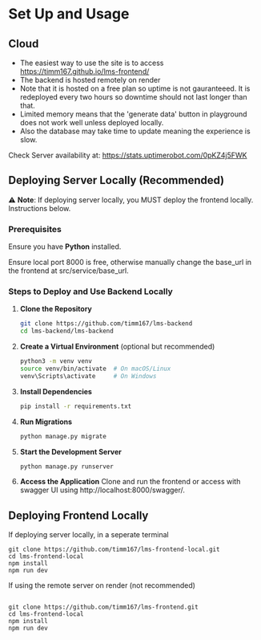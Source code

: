 # Set Up and Usage

## Cloud
- The easiest way to use the site is to access https://timm167.github.io/lms-frontend/
- The backend is hosted remotely on render
- Note that it is hosted on a free plan so uptime is not gauranteeed. It is redeployed every two hours so downtime should not last longer than that.
- Limited memory means that the 'generate data' button in playground does not work well unless deployed locally.
- Also the database may take time to update meaning the experience is slow.

Check Server availability at: https://stats.uptimerobot.com/0pKZ4j5FWK

## Deploying Server Locally (Recommended)
⚠️ **Note**: If deploying server locally, you MUST deploy the frontend locally. Instructions below.

### Prerequisites
Ensure you have **Python** installed.

Ensure local port 8000 is free, otherwise manually change the base_url in the frontend at src/service/base_url.

### Steps to Deploy and Use Backend Locally

1. **Clone the Repository**
   ```sh
   git clone https://github.com/timm167/lms-backend
   cd lms-backend/lms-backend
   ```

2. **Create a Virtual Environment** (optional but recommended)
   ```sh
   python3 -m venv venv
   source venv/bin/activate  # On macOS/Linux
   venv\Scripts\activate     # On Windows
   ```

3. **Install Dependencies**
   ```sh
   pip install -r requirements.txt
   ```

4. **Run Migrations**
   ```sh
   python manage.py migrate
   ```

6. **Start the Development Server**
   ```sh
   python manage.py runserver
   ```

7. **Access the Application**
   Clone and run the frontend or access with swagger UI using http://localhost:8000/swagger/.

## Deploying Frontend Locally

If deploying server locally, in a seperate terminal

```
git clone https://github.com/timm167/lms-frontend-local.git
cd lms-frontend-local
npm install
npm run dev
```

If using the remote server on render (not recommended)
```

git clone https://github.com/timm167/lms-frontend.git
cd lms-frontend-local
npm install
npm run dev
```


